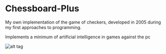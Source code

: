 # Chessboard-Plus

My own implementation of the game of checkers, developed in 2005 during my first approaches to programming.

Implements a minimum of artificial intelligence in games against the pc

![alt tag](https://raw.github.com/liguori/Chessboard-Plus/master/docs/chess.png)